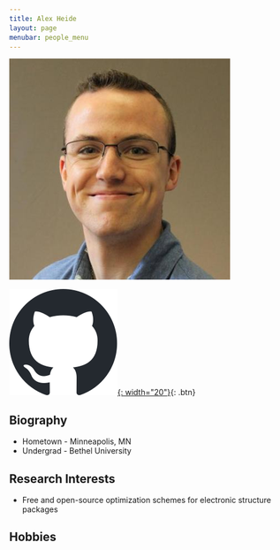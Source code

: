```yaml
---
title: Alex Heide 
layout: page
menubar: people_menu
---
```


![alexheide](/img/people/alexheide.jpg)

[![GitHub](/img/icons/github.svg){: width="20"}](https://github.com/AlexHeide){: .btn} &nbsp;

## Biography
- Hometown - Minneapolis, MN
- Undergrad - Bethel University

## Research Interests
- Free and open-source optimization schemes for electronic structure packages

## Hobbies


